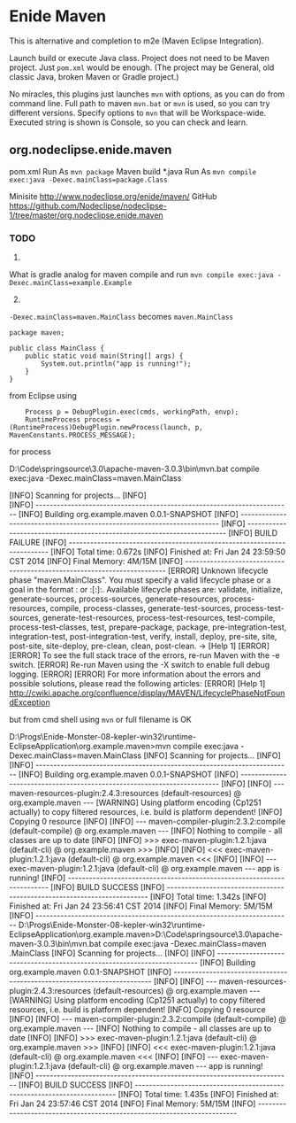 

# Enide Maven

This is alternative and completion to m2e (Maven Eclipse Integration).

Launch build or execute Java class.
Project does not need to be Maven project. Just `pom.xml` would be enough.
(The project may be General, old classic Java, broken Maven or Gradle project.)

No miracles, this plugins just launches `mvn` with options, as you can do from command line.
Full path to maven `mvn.bat` or `mvn` is used, so you can try different versions.
Specify options to `mvn` that will be Workspace-wide.
Executed string is shown is Console, so you can check and learn. 

## org.nodeclipse.enide.maven

pom.xml Run As `mvn package` Maven build
*.java Run As `mvn compile exec:java -Dexec.mainClass=package.Class`

Minisite <http://www.nodeclipse.org/enide/maven/>
GitHub <https://github.com/Nodeclipse/nodeclipse-1/tree/master/org.nodeclipse.enide.maven>

### TODO

1)

What is gradle analog for maven compile and run
`mvn compile exec:java -Dexec.mainClass=example.Example`

2)

`-Dexec.mainClass=maven.MainClass` becomes `maven.MainClass`

	package maven;
	
	public class MainClass {
		public static void main(String[] args) {
			System.out.println("app is running!");
		}
	}

from Eclipse using 

		Process p = DebugPlugin.exec(cmds, workingPath, envp);
		RuntimeProcess process = (RuntimeProcess)DebugPlugin.newProcess(launch, p, MavenConstants.PROCESS_MESSAGE);

for process

D:\Code\springsource\3.0\apache-maven-3.0.3\bin\mvn.bat compile exec:java -Dexec.mainClass=maven.MainClass 

[INFO] Scanning for projects...
[INFO]                                                                         
[INFO] ------------------------------------------------------------------------
[INFO] Building org.example.maven 0.0.1-SNAPSHOT
[INFO] ------------------------------------------------------------------------
[INFO] ------------------------------------------------------------------------
[INFO] BUILD FAILURE
[INFO] ------------------------------------------------------------------------
[INFO] Total time: 0.672s
[INFO] Finished at: Fri Jan 24 23:59:50 CST 2014
[INFO] Final Memory: 4M/15M
[INFO] ------------------------------------------------------------------------
[ERROR] Unknown lifecycle phase "maven.MainClass". You must specify a valid lifecycle phase or a goal in the format <plugin-prefix>:<goal> or <plugin-group-id>:<plugin-artifact-id>[:<plugin-version>]:<goal>. Available lifecycle phases are: validate, initialize, generate-sources, process-sources, generate-resources, process-resources, compile, process-classes, generate-test-sources, process-test-sources, generate-test-resources, process-test-resources, test-compile, process-test-classes, test, prepare-package, package, pre-integration-test, integration-test, post-integration-test, verify, install, deploy, pre-site, site, post-site, site-deploy, pre-clean, clean, post-clean. -> [Help 1]
[ERROR] 
[ERROR] To see the full stack trace of the errors, re-run Maven with the -e switch.
[ERROR] Re-run Maven using the -X switch to enable full debug logging.
[ERROR] 
[ERROR] For more information about the errors and possible solutions, please read the following articles:
[ERROR] [Help 1] http://cwiki.apache.org/confluence/display/MAVEN/LifecyclePhaseNotFoundException

but from cmd shell using `mvn` or full filename is OK

D:\Progs\Enide-Monster-08-kepler-win32\runtime-EclipseApplication\org.example.maven>mvn compile exec:java -Dexec.mainClass=maven.MainClass
[INFO] Scanning for projects...
[INFO]
[INFO] ------------------------------------------------------------------------
[INFO] Building org.example.maven 0.0.1-SNAPSHOT
[INFO] ------------------------------------------------------------------------
[INFO]
[INFO] --- maven-resources-plugin:2.4.3:resources (default-resources) @ org.example.maven ---
[WARNING] Using platform encoding (Cp1251 actually) to copy filtered resources, i.e. build is platform dependent!
[INFO] Copying 0 resource
[INFO]
[INFO] --- maven-compiler-plugin:2.3.2:compile (default-compile) @ org.example.maven ---
[INFO] Nothing to compile - all classes are up to date
[INFO]
[INFO] >>> exec-maven-plugin:1.2.1:java (default-cli) @ org.example.maven >>>
[INFO]
[INFO] <<< exec-maven-plugin:1.2.1:java (default-cli) @ org.example.maven <<<
[INFO]
[INFO] --- exec-maven-plugin:1.2.1:java (default-cli) @ org.example.maven ---
app is running!
[INFO] ------------------------------------------------------------------------
[INFO] BUILD SUCCESS
[INFO] ------------------------------------------------------------------------
[INFO] Total time: 1.342s
[INFO] Finished at: Fri Jan 24 23:56:41 CST 2014
[INFO] Final Memory: 5M/15M
[INFO] ------------------------------------------------------------------------
D:\Progs\Enide-Monster-08-kepler-win32\runtime-EclipseApplication\org.example.maven>D:\Code\springsource\3.0\apache-maven-3.0.3\bin\mvn.bat compile exec:java -Dexec.mainClass=maven
.MainClass
[INFO] Scanning for projects...
[INFO]
[INFO] ------------------------------------------------------------------------
[INFO] Building org.example.maven 0.0.1-SNAPSHOT
[INFO] ------------------------------------------------------------------------
[INFO]
[INFO] --- maven-resources-plugin:2.4.3:resources (default-resources) @ org.example.maven ---
[WARNING] Using platform encoding (Cp1251 actually) to copy filtered resources, i.e. build is platform dependent!
[INFO] Copying 0 resource
[INFO]
[INFO] --- maven-compiler-plugin:2.3.2:compile (default-compile) @ org.example.maven ---
[INFO] Nothing to compile - all classes are up to date
[INFO]
[INFO] >>> exec-maven-plugin:1.2.1:java (default-cli) @ org.example.maven >>>
[INFO]
[INFO] <<< exec-maven-plugin:1.2.1:java (default-cli) @ org.example.maven <<<
[INFO]
[INFO] --- exec-maven-plugin:1.2.1:java (default-cli) @ org.example.maven ---
app is running!
[INFO] ------------------------------------------------------------------------
[INFO] BUILD SUCCESS
[INFO] ------------------------------------------------------------------------
[INFO] Total time: 1.435s
[INFO] Finished at: Fri Jan 24 23:57:46 CST 2014
[INFO] Final Memory: 5M/15M
[INFO] ------------------------------------------------------------------------